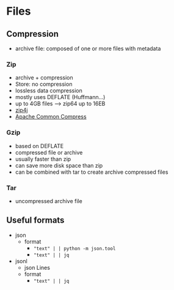# Files

## Compression

- archive file: composed of one or more files with metadata

### Zip

- archive + compression
- Store: no compression
- lossless data compression
- mostly uses DEFLATE (Huffmann...)
- up to 4GB files --> zip64 up to 16EB
- [zip4j](https://github.com/srikanth-lingala/zip4j)
- [Apache Common Compress](https://commons.apache.org/proper/commons-compress/examples.html)

### Gzip

- based on DEFLATE
- compressed file or archive
- usually faster than zip
- can save more disk space than zip
- can be combined with tar to create archive compressed files

### Tar

- uncompressed archive file

## Useful formats

- json
	- format
		- `"text" | | python -m json.tool`
		- `"text" | | jq`
- jsonl
	- json Lines
	- format
		- `"text" | | jq`